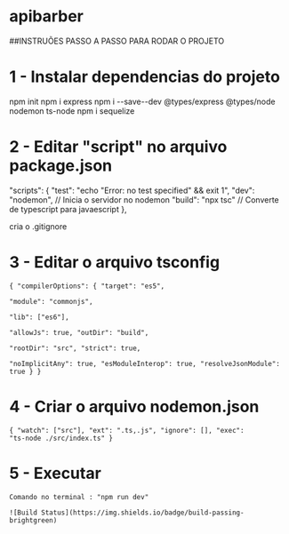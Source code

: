 # apibarber

##INSTRUÕES PASSO A PASSO PARA RODAR O PROJETO

# 1 - Instalar dependencias do projeto
  npm init
  npm i express
  npm i --save--dev @types/express @types/node nodemon ts-node
  npm i sequelize

# 2 - Editar "script" no arquivo package.json
  "scripts": {
    "test": "echo \"Error: no test specified\" && exit 1",
    "dev": "nodemon", // Inicia o servidor no nodemon
    "build": "npx tsc" // Converte de typescript para javaescript
  },

  cria o .gitignore
 
 # 3 -  Editar o arquivo tsconfig 
   <code>{
    "compilerOptions": {
      "target": "es5",                          
      "module": "commonjs",                    
      "lib": ["es6"],                     
      "allowJs": true,
      "outDir": "build",                          
      "rootDir": "src",
      "strict": true,         
      "noImplicitAny": true,
      "esModuleInterop": true,
      "resolveJsonModule": true
    }
  }</code>
# 4 - Criar o arquivo nodemon.json
  <code>{
    "watch": ["src"],
    "ext": ".ts,.js",
    "ignore": [],
    "exec": "ts-node ./src/index.ts"
  }</code>

# 5 - Executar
    Comando no terminal : "npm run dev"

    ![Build Status](https://img.shields.io/badge/build-passing-brightgreen)

  
